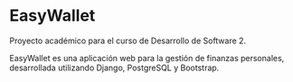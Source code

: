 # EasyWallet
Proyecto académico para el curso de Desarrollo de Software 2.

EasyWallet es una aplicación web para la gestión de finanzas personales, desarrollada utilizando Django, PostgreSQL y Bootstrap.

